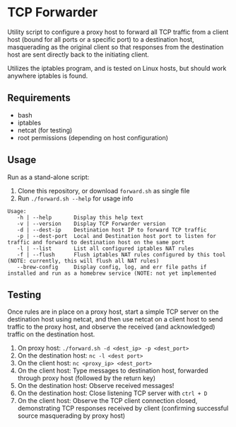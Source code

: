 # TCP Forwarder
Utility script to configure a proxy host to forward all TCP traffic from a client host (bound for
all ports or a specific port) to a destination host, masquerading as the original client so that
responses from the destination host are sent directly back to the initiating client.

Utilizes the iptables program, and is tested on Linux hosts, but should work anywhere iptables is
found.

## Requirements
* bash
* iptables
* netcat (for testing)
* root permissions (depending on host configuration)


## Usage
Run as a stand-alone script:
1. Clone this repository, or download `forward.sh` as single file
2. Run `./forward.sh --help` for usage info

```
Usage:
   -h | --help       Display this help text
   -v | --version    Display TCP Forwarder version
   -d | --dest-ip    Destination host IP to forward TCP traffic
   -p | --dest-port  Local and Destination host port to listen for traffic and forward to destination host on the same port
   -l | --list       List all configured iptables NAT rules
   -f | --flush      Flush iptables NAT rules configured by this tool (NOTE: currently, this will flush all NAT rules)
   --brew-config     Display config, log, and err file paths if installed and run as a homebrew service (NOTE: not yet implemented
```

## Testing
Once rules are in place on a proxy host, start a simple TCP server on the destination host using
netcat, and then use netcat on a client host to send traffic to the proxy host, and observe the
received (and acknowledged) traffic on the destination host.

1. On proxy host: `./forward.sh -d <dest_ip> -p <dest_port>`
2. On the destination host: `nc -l <dest port>`
3. On the client host: `nc <proxy_ip> <dest_port>`
4. On the client host: Type messages to destination host, forwarded through proxy host (followed by the return key)
5. On the destination host: Observe received messages!
6. On the destination host: Close listening TCP server with `ctrl + D`
7. On the client host: Observe the TCP client connection closed, demonstrating TCP responses received
   by client (confirming successful source masquerading by proxy host)

